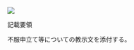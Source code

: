 ![](https://www.nta.go.jp/tmp/0ee78846-7447-4551-888b-6af6929e45e1/images/9b769c827ef827fdbe77ef72c0725639e8ec1214f5263b8240528ae78d1ccb86.jpg)

記載要領

不服申立て等についての教示文を添付する。